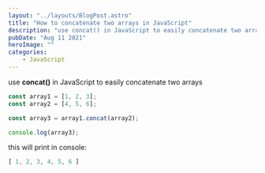 ```yaml
---
layout: "../layouts/BlogPost.astro"
title: "How to concatenate two arrays in JavaScript"
description: "use concat() in JavaScript to easily concatenate two arrays."
pubDate: "Aug 11 2021"
heroImage: ""
categories: 
    - JavaScript
--- 
```


use **concat()** in JavaScript to easily concatenate two arrays

```javascript
const array1 = [1, 2, 3];
const array2 = [4, 5, 6];

const array3 = array1.concat(array2);

console.log(array3);
```

this will print in console:

```javascript
[ 1, 2, 3, 4, 5, 6 ]
```